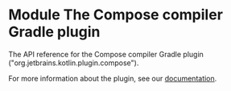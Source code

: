 # Module The Compose compiler Gradle plugin

The API reference for the Compose compiler Gradle plugin ("org.jetbrains.kotlin.plugin.compose").

For more information about the plugin, see our [documentation](https://www.jetbrains.com/help/kotlin-multiplatform-dev/compose-compiler.html).